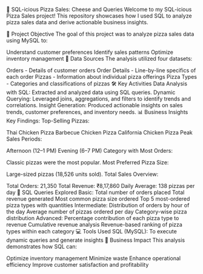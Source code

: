 🍕 SQL-icious Pizza Sales: Cheese and Queries
Welcome to my SQL-icious Pizza Sales project! This repository showcases how I used SQL to analyze pizza sales data and derive actionable business insights.

🎯 Project Objective
The goal of this project was to analyze pizza sales data using MySQL to:

Understand customer preferences
Identify sales patterns
Optimize inventory management
📂 Data Sources
The analysis utilized four datasets:

Orders - Details of customer orders
Order Details - Line-by-line specifics of each order
Pizzas - Information about individual pizza offerings
Pizza Types - Categories and classifications of pizzas
🛠️ Key Activities
Data Analysis with SQL: Extracted and analyzed data using SQL queries.
Dynamic Querying: Leveraged joins, aggregations, and filters to identify trends and correlations.
Insight Generation: Produced actionable insights on sales trends, customer preferences, and inventory needs.
📊 Business Insights
Key Findings:
Top-Selling Pizzas:

Thai Chicken Pizza
Barbecue Chicken Pizza
California Chicken Pizza
Peak Sales Periods:

Afternoon (12–1 PM)
Evening (6–7 PM)
Category with Most Orders:

Classic pizzas were the most popular.
Most Preferred Pizza Size:

Large-sized pizzas (18,526 units sold).
Total Sales Overview:

Total Orders: 21,350
Total Revenue: ₹8,17,860
Daily Average: 138 pizzas per day
🧠 SQL Queries Explored
Basic:
Total number of orders placed
Total revenue generated
Most common pizza size ordered
Top 5 most-ordered pizza types with quantities
Intermediate:
Distribution of orders by hour of the day
Average number of pizzas ordered per day
Category-wise pizza distribution
Advanced:
Percentage contribution of each pizza type to revenue
Cumulative revenue analysis
Revenue-based ranking of pizza types within each category
💻 Tools Used
SQL (MySQL): To execute dynamic queries and generate insights
🚀 Business Impact
This analysis demonstrates how SQL can:

Optimize inventory management
Minimize waste
Enhance operational efficiency
Improve customer satisfaction and profitability

